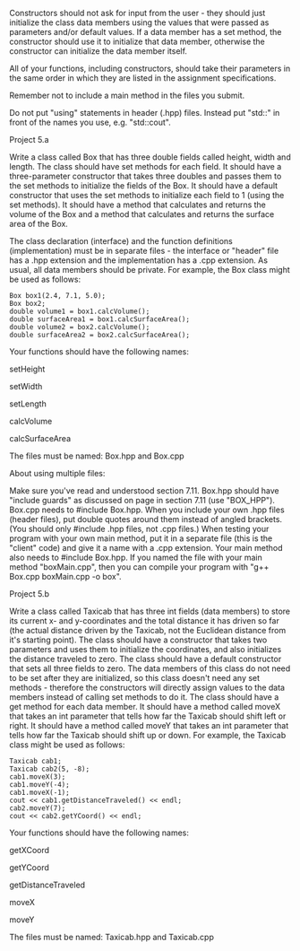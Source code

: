 Constructors should not ask for input from the user - they should just initialize the class data members using the values that were passed as parameters and/or default values.  If a data member has a set method, the constructor should use it to initialize that data member, otherwise the constructor can initialize the data member itself.

All of your functions, including constructors, should take their parameters in the same order in which they are listed in the assignment specifications.

Remember not to include a main method in the files you submit.

Do not put "using" statements in header (.hpp) files.  Instead put "std::" in front of the names you use, e.g. "std::cout".

 

Project 5.a

Write a class called Box that has three double fields called height, width and length.  The class should have set methods for each field.  It should have a three-parameter constructor that takes three doubles and passes them to the set methods to initialize the fields of the Box.  It should have a default constructor that uses the set methods to initialize each field to 1 (using the set methods).  It should have a method that calculates and returns the volume of the Box and a method that calculates and returns the surface area of the Box.

The class declaration (interface) and the function definitions (implementation) must be in separate files - the interface or "header" file has a .hpp extension and the implementation has a .cpp extension.  As usual, all data members should be private.  For example, the Box class might be used as follows:

    Box box1(2.4, 7.1, 5.0);
    Box box2;
    double volume1 = box1.calcVolume();
    double surfaceArea1 = box1.calcSurfaceArea();
    double volume2 = box2.calcVolume();
    double surfaceArea2 = box2.calcSurfaceArea();

Your functions should have the following names:

setHeight

setWidth

setLength

calcVolume

calcSurfaceArea

The files must be named: Box.hpp and Box.cpp

About using multiple files:

Make sure you've read and understood section 7.11.
Box.hpp should have "include guards" as discussed on page in section 7.11 (use "BOX_HPP").
Box.cpp needs to #include Box.hpp.  When you include your own .hpp files (header files), put double quotes around them instead of angled brackets.  (You should only #include .hpp files, not .cpp files.)
When testing your program with your own main method, put it in a separate file (this is the "client" code) and give it a name with a .cpp extension.
Your main method also needs to #include Box.hpp.
If you named the file with your main method "boxMain.cpp", then you can compile your program with "g++ Box.cpp boxMain.cpp -o box".
 

Project 5.b

Write a class called Taxicab that has three int fields (data members) to store its current x- and y-coordinates and the total distance it has driven so far (the actual distance driven by the Taxicab, not the Euclidean distance from it's starting point).  The class should have a constructor that takes two parameters and uses them to initialize the coordinates, and also initializes the distance traveled to zero.  The class should have a default constructor that sets all three fields to zero.  The data members of this class do not need to be set after they are initialized, so this class doesn't need any set methods - therefore the constructors will directly assign values to the data members instead of calling set methods to do it.  The class should have a get method for each data member.  It should have a method called moveX that takes an int parameter that tells how far the Taxicab should shift left or right.  It should have a method called moveY that takes an int parameter that tells how far the Taxicab should shift up or down.  For example, the Taxicab class might be used as follows:

    Taxicab cab1;
    Taxicab cab2(5, -8);
    cab1.moveX(3);
    cab1.moveY(-4);
    cab1.moveX(-1);
    cout << cab1.getDistanceTraveled() << endl;
    cab2.moveY(7);
    cout << cab2.getYCoord() << endl;

Your functions should have the following names:

getXCoord

getYCoord

getDistanceTraveled

moveX

moveY

The files must be named: Taxicab.hpp and Taxicab.cpp

